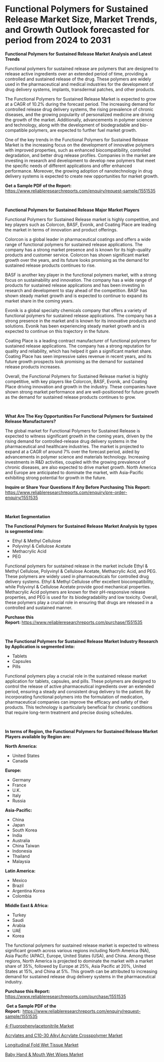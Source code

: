 <p><h1>Functional Polymers for Sustained Release Market Size, Market Trends, and Growth Outlook forecasted for period from 2024 to 2031</h1></p><p><strong>Functional Polymers for Sustained Release Market Analysis and Latest Trends</strong></p>
<p><p>Functional polymers for sustained release are polymers that are designed to release active ingredients over an extended period of time, providing a controlled and sustained release of the drug. These polymers are widely used in the pharmaceutical and medical industries for the development of drug delivery systems, implants, transdermal patches, and other products.</p><p>The Functional Polymers for Sustained Release Market is expected to grow at a CAGR of 10.2% during the forecast period. The increasing demand for controlled release drug delivery systems, the rising prevalence of chronic diseases, and the growing popularity of personalized medicine are driving the growth of the market. Additionally, advancements in polymer science and technology, along with the development of biodegradable and bio-compatible polymers, are expected to further fuel market growth.</p><p>One of the key trends in the Functional Polymers for Sustained Release Market is the increasing focus on the development of innovative polymers with improved properties, such as enhanced biocompatibility, controlled degradation, and better drug release profiles. Companies in the market are investing in research and development to develop new polymers that meet the specific needs of different applications and offer enhanced performance. Moreover, the growing adoption of nanotechnology in drug delivery systems is expected to create new opportunities for market growth.</p></p>
<p><strong>Get a Sample PDF of the Report:&nbsp;</strong> <a href="https://www.reliableresearchreports.com/enquiry/request-sample/1551535">https://www.reliableresearchreports.com/enquiry/request-sample/1551535</a></p>
<p>&nbsp;</p>
<p><strong>Functional Polymers for Sustained Release Major Market Players</strong></p>
<p><p>Functional Polymers for Sustained Release market is highly competitive, and key players such as Colorcon, BASF, Evonik, and Coating Place are leading the market in terms of innovation and product offerings. </p><p>Colorcon is a global leader in pharmaceutical coatings and offers a wide range of functional polymers for sustained release applications. The company has a strong market presence and is known for its high-quality products and customer service. Colorcon has shown significant market growth over the years, and its future looks promising as the demand for sustained release products continues to rise.</p><p>BASF is another key player in the functional polymers market, with a strong focus on sustainability and innovation. The company has a wide range of products for sustained release applications and has been investing in research and development to stay ahead of the competition. BASF has shown steady market growth and is expected to continue to expand its market share in the coming years.</p><p>Evonik is a global specialty chemicals company that offers a variety of functional polymers for sustained release applications. The company has a strong presence in the market and is known for its innovative products and solutions. Evonik has been experiencing steady market growth and is expected to continue on this trajectory in the future.</p><p>Coating Place is a leading contract manufacturer of functional polymers for sustained release applications. The company has a strong reputation for quality and reliability, which has helped it gain a significant market share. Coating Place has seen impressive sales revenue in recent years, and its future growth prospects look promising as the demand for sustained release products increases.</p><p>Overall, the Functional Polymers for Sustained Release market is highly competitive, with key players like Colorcon, BASF, Evonik, and Coating Place driving innovation and growth in the industry. These companies have shown strong market performance and are well-positioned for future growth as the demand for sustained release products continues to grow.</p></p>
<p>&nbsp;</p>
<p><strong>What Are The Key Opportunities For Functional Polymers for Sustained Release Manufacturers?</strong></p>
<p><p>The global market for Functional Polymers for Sustained Release is expected to witness significant growth in the coming years, driven by the rising demand for controlled-release drug delivery systems in the pharmaceutical and healthcare industries. The market is projected to expand at a CAGR of around 7% over the forecast period, aided by advancements in polymer science and materials technology. Increasing investments in R&D activities, coupled with the growing prevalence of chronic diseases, are also expected to drive market growth. North America and Europe are anticipated to dominate the market, with Asia-Pacific exhibiting strong potential for growth in the future.</p></p>
<p><strong>Inquire or Share Your Questions If Any Before Purchasing This Report:</strong> <a href="https://www.reliableresearchreports.com/enquiry/pre-order-enquiry/1551535">https://www.reliableresearchreports.com/enquiry/pre-order-enquiry/1551535</a></p>
<p>&nbsp;</p>
<p><strong>Market Segmentation</strong></p>
<p><strong>The Functional Polymers for Sustained Release Market Analysis by types is segmented into:</strong></p>
<p><ul><li>Ethyl & Methyl Cellulose</li><li>Polyvinyl & Cellulose Acetate</li><li>Methacrylic Acid</li><li>PEG</li></ul></p>
<p><p>Functional polymers for sustained release in the market include Ethyl & Methyl Cellulose, Polyvinyl & Cellulose Acetate, Methacrylic Acid, and PEG. These polymers are widely used in pharmaceuticals for controlled drug delivery systems. Ethyl & Methyl Cellulose offer excellent biocompatibility, while Polyvinyl & Cellulose Acetate provide good mechanical properties. Methacrylic Acid polymers are known for their pH-responsive release properties, and PEG is used for its biodegradability and low toxicity. Overall, these polymers play a crucial role in ensuring that drugs are released in a controlled and sustained manner.</p></p>
<p><strong>Purchase this Report:&nbsp;</strong><a href="https://www.reliableresearchreports.com/purchase/1551535">https://www.reliableresearchreports.com/purchase/1551535</a></p>
<p>&nbsp;</p>
<p><strong>The Functional Polymers for Sustained Release Market Industry Research by Application is segmented into:</strong></p>
<p><ul><li>Tablets</li><li>Capsules</li><li>Pills</li></ul></p>
<p><p>Functional polymers play a crucial role in the sustained release market application for tablets, capsules, and pills. These polymers are designed to control the release of active pharmaceutical ingredients over an extended period, ensuring a steady and consistent drug delivery to the patient. By incorporating functional polymers into the formulation of medication, pharmaceutical companies can improve the efficacy and safety of their products. This technology is particularly beneficial for chronic conditions that require long-term treatment and precise dosing schedules.</p></p>
<p>&nbsp;</p>
<p><strong>In terms of Region, the Functional Polymers for Sustained Release Market Players available by Region are:</strong></p>
<p>
    <p> <strong> North America: </strong>
        <ul>
            <li>United States</li>
            <li>Canada</li>
        </ul>
        </p> 
    <p> <strong> Europe: </strong>
        <ul>
            <li>Germany</li>
            <li>France</li>
            <li>U.K.</li>
            <li>Italy</li>
            <li>Russia</li>
        </ul>
        </p> 
    <p> <strong> Asia-Pacific: </strong>
        <ul>
            <li>China</li>
            <li>Japan</li>
            <li>South Korea</li>
            <li>India</li>
            <li>Australia</li>
            <li>China Taiwan</li>
            <li>Indonesia</li>
            <li>Thailand</li>
            <li>Malaysia</li>
        </ul>
        </p> 
    <p> <strong> Latin America: </strong>
        <ul>
            <li>Mexico</li>
            <li>Brazil</li>
            <li>Argentina Korea</li>
            <li>Colombia</li>
        </ul>
        </p> 
    <p> <strong> Middle East & Africa: </strong>
        <ul>
            <li>Turkey</li>
            <li>Saudi</li>
            <li>Arabia</li>
            <li>UAE</li>
            <li>Korea</li>
        </ul>
    </p>
    </p>
<p><p>The functional polymers for sustained release market is expected to witness significant growth across various regions including North America (NA), Asia Pacific (APAC), Europe, United States (USA), and China. Among these regions, North America is projected to dominate the market with a market share of 35%, followed by Europe at 25%, Asia Pacific at 20%, United States at 15%, and China at 5%. This growth can be attributed to increasing demand for sustained release drug delivery systems in the pharmaceutical industry.</p></p>
<p><strong>Purchase this Report: </strong><a href="https://www.reliableresearchreports.com/purchase/1551535">https://www.reliableresearchreports.com/purchase/1551535</a></p>
<p>&nbsp;<strong>Get a Sample PDF of the Report:&nbsp;&nbsp;</strong><a href="https://www.reliableresearchreports.com/enquiry/request-sample/1551535">https://www.reliableresearchreports.com/enquiry/request-sample/1551535</a></p>
<p><strong></strong></p>
<p><p><a href="https://github.com/myacatherineblakecaczo9vcsw/Market-Research-Report-List-1/blob/main/4-fluorophenylacetonitrile-market.md">4-Fluorophenylacetonitrile Market</a></p><p><a href="https://github.com/okotobwrhuteie/Market-Research-Report-List-1/blob/main/acrylates-and-c10-30-alkyl-acrylate-crosspolymer-market.md">Acrylates and C10-30 Alkyl Acrylate Crosspolymer Market</a></p><p><a href="https://issuu.com/reportprime-2/docs/longitudinal-fold-wet-tissue-market-size-2030.pptx">Longitudinal Fold Wet Tissue Market</a></p><p><a href="https://issuu.com/reportprime-2/docs/baby-hand-mouth-wet-wipes-market-size-2030.pptx">Baby Hand & Mouth Wet Wipes Market</a></p></p>